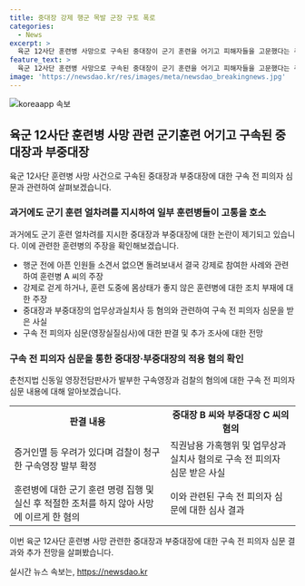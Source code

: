 ```yaml
---
title: 중대장 강제 행군 목발 군장 구토 폭로
categories:
  - News
excerpt: >
  육군 12사단 훈련병 사망으로 구속된 중대장이 군기 훈련을 어기고 피해자들을 고문했다는 주장이 제기됐다. 훈련병 출신 A씨는 강제로 참여했으며, 다른 사례로 군장을 함부로 사용하고 가혹행위를 가했다. 이에 대한 중대장과 부중대장의 구속 전 피의자 심문이 열렸고, 검찰은 구속영장을 발부받았다. 중대장과 부중대장은 직권남용 가혹행위 및 업무상과실치사 혐의를 받고 있다. 해당 사건은 공표됐으며, 중대장에 대한 강력한 처벌을 요구하는 목소리가 높아지고 있다.
feature_text: >
  육군 12사단 훈련병 사망으로 구속된 중대장이 군기 훈련을 어기고 피해자들을 고문했다는 주장이 제기됐다. 훈련병 출신 A씨는 강제로 참여했으며, 다른 사례로 군장을 함부로 사용하고 가혹행위를 가했다. 이에 대한 중대장과 부중대장의 구속 전 피의자 심문이 열렸고, 검찰은 구속영장을 발부받았다. 중대장과 부중대장은 직권남용 가혹행위 및 업무상과실치사 혐의를 받고 있다. 해당 사건은 공표됐으며, 중대장에 대한 강력한 처벌을 요구하는 목소리가 높아지고 있다.
image: 'https://newsdao.kr/res/images/meta/newsdao_breakingnews.jpg'
---
```


<p><img src="https://newsdao.kr/res/images/meta/newsdao_breakingnews.jpg" alt="koreaapp 속보" /></p>

<h2 data-ke-size="size26">육군 12사단 훈련병 사망 관련 군기훈련 어기고 구속된 중대장과 부중대장</h2>

<p data-ke-size="size16">육군 12사단 훈련병 사망 사건으로 구속된 중대장과 부중대장에 대한 구속 전 피의자 심문과 관련하여 살펴보겠습니다.</p>

<h3 data-ke-size="size24">과거에도 군기 훈련 얼차려를 지시하여 일부 훈련병들이 고통을 호소</h3>

<p data-ke-size="size16">과거에도 군기 훈련 얼차려를 지시한 중대장과 부중대장에 대한 논란이 제기되고 있습니다. 이에 관련한 훈련병의 주장을 확인해보겠습니다.</p>

<ul>
  <li>행군 전에 아픈 인원들 소견서 없으면 돌려보내서 결국 강제로 참여한 사례와 관련하여 훈련병 A 씨의 주장</li>
  <li>강제로 걷게 하거나, 훈련 도중에 몸상태가 좋지 않은 훈련병에 대한 조치 부재에 대한 주장</li>
  <li>중대장과 부중대장의 업무상과실치사 등 혐의와 관련하여 구속 전 피의자 심문을 받은 사실</li>
  <li>구속 전 피의자 심문(영장실질심사)에 대한 판결 및 추가 조사에 대한 전망</li>
</ul>

<h3 data-ke-size="size24">구속 전 피의자 심문을 통한 중대장·부중대장의 적용 혐의 확인</h3>

<p data-ke-size="size16">춘천지법 신동일 영장전담판사가 발부한 구속영장과 검찰의 혐의에 대한 구속 전 피의자 심문 내용에 대해 알아보겠습니다.</p>

<table>
  <tr>
    <td style="text-align: center; height: 17px;"><b>판결 내용</b></td>
    <td style="text-align: center; height: 17px;"><b>중대장 B 씨와 부중대장 C 씨의 혐의</b></td>
  </tr>
  <tr>
    <td>증거인멸 등 우려가 있다며 검찰이 청구한 구속영장 발부 확정</td>
    <td>직권남용 가혹행위 및 업무상과실치사 혐의로 구속 전 피의자 심문 받은 사실</td>
  </tr>
  <tr>
    <td>훈련병에 대한 군기 훈련 명령 집행 및 실신 후 적절한 조처를 하지 않아 사망에 이르게 한 혐의</td>
    <td>이와 관련된 구속 전 피의자 심문에 대한 심사 결과</td>
  </tr>
</table>

<p data-ke-size="size16">이번 육군 12사단 훈련병 사망 관련한 중대장과 부중대장에 대한 구속 전 피의자 심문 결과와 추가 전망을 살펴봤습니다.</p>
실시간 뉴스 속보는, <a href="https://newsdao.kr" rel="dofollow">https://newsdao.kr</a>


